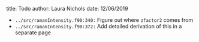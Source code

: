 title: Todo
author: Laura Nichols
date: 12/06/2019

* `../src/ramanIntensity.f90:340:` Figure out where `zfactor2` comes from
* `../src/ramanIntensity.f90:372:` Add detailed derivation of this in a separate page
